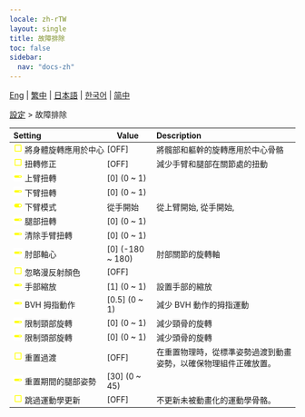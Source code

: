 ```yaml
---
locale: zh-rTW
layout: single
title: 故障排除
toc: false
sidebar:
  nav: "docs-zh"
---
```

[Eng](/dancexr/menu/2025.4/actor/troubleshooting) | [繁中](/tw/dancexr/menu/2025.4/actor/troubleshooting) | [日本語](/jp/dancexr/menu/2025.4/actor/troubleshooting) | [한국어](/kr/dancexr/menu/2025.4/actor/troubleshooting) | [简中](/zh/dancexr/menu/2025.4/actor/troubleshooting)

[設定](../menu#設定) > 故障排除



| Setting | Value | Description |
| :--- | --- | :--- |
|<nobr>![check_off icon](/images/icon/ic_check_off.png) 將身體旋轉應用於中心</nobr>| [OFF] | 將髖部和軀幹的旋轉應用於中心骨骼
|<nobr>![check_off icon](/images/icon/ic_check_off.png) 扭轉修正</nobr>| [OFF] | 減少手臂和腿部在關節處的扭動
|<nobr>![slider icon](/images/icon/ic_slider.png) 上臂扭轉</nobr>| [0] (0 ~ 1) | 
|<nobr>![slider icon](/images/icon/ic_slider.png) 下臂扭轉</nobr>| [0] (0 ~ 1) | 
|<nobr>![toggle_on icon](/images/icon/ic_toggle_on.png) 下臂模式</nobr>| 從手開始 | 從上臂開始, 從手開始, 
|<nobr>![slider icon](/images/icon/ic_slider.png) 腿部扭轉</nobr>| [0] (0 ~ 1) | 
|<nobr>![slider icon](/images/icon/ic_slider.png) 清除手臂扭轉</nobr>| [0] (0 ~ 1) | 
|<nobr>![slider icon](/images/icon/ic_slider.png) 肘部軸心</nobr>| [0] (-180 ~ 180) | 肘部關節的旋轉軸
|<nobr>![check_off icon](/images/icon/ic_check_off.png) 忽略漫反射顏色</nobr>| [OFF] | 
|<nobr>![slider icon](/images/icon/ic_slider.png) 手部縮放</nobr>| [1] (0 ~ 1) | 設置手部的縮放
|<nobr>![slider icon](/images/icon/ic_slider.png) BVH 拇指動作</nobr>| [0.5] (0 ~ 1) | 減少 BVH 動作的拇指運動
|<nobr>![slider icon](/images/icon/ic_slider.png) 限制頸部旋轉</nobr>| [0] (0 ~ 1) | 減少頸骨的旋轉
|<nobr>![slider icon](/images/icon/ic_slider.png) 限制頭部旋轉</nobr>| [0] (0 ~ 1) | 減少頭骨的旋轉
|<nobr>![check_off icon](/images/icon/ic_check_off.png) 重置過渡</nobr>| [OFF] | 在重置物理時，從標準姿勢過渡到動畫姿勢，以確保物理組件正確放置。
|<nobr>![slider icon](/images/icon/ic_slider.png) 重置期間的腿部姿勢</nobr>| [30] (0 ~ 45) | 
|<nobr>![check_off icon](/images/icon/ic_check_off.png) 跳過運動學更新</nobr>| [OFF] | 不更新未被動畫化的運動學骨骼。

